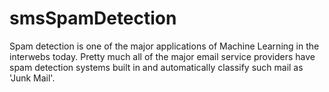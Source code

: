 # smsSpamDetection
Spam detection is one of the major applications of Machine Learning in the interwebs today. Pretty much all of the major email service providers have spam detection systems built in and automatically classify such mail as 'Junk Mail'.
